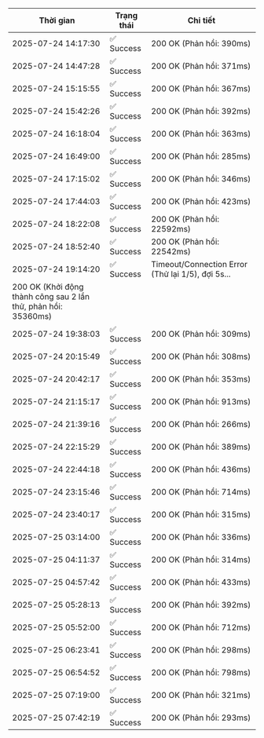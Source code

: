 | Thời gian | Trạng thái | Chi tiết |
|---|---|---|
| 2025-07-24 14:17:30 | ✅ Success | 200 OK (Phản hồi: 390ms) |
| 2025-07-24 14:47:28 | ✅ Success | 200 OK (Phản hồi: 371ms) |
| 2025-07-24 15:15:55 | ✅ Success | 200 OK (Phản hồi: 367ms) |
| 2025-07-24 15:42:26 | ✅ Success | 200 OK (Phản hồi: 392ms) |
| 2025-07-24 16:18:04 | ✅ Success | 200 OK (Phản hồi: 363ms) |
| 2025-07-24 16:49:00 | ✅ Success | 200 OK (Phản hồi: 285ms) |
| 2025-07-24 17:15:02 | ✅ Success | 200 OK (Phản hồi: 346ms) |
| 2025-07-24 17:44:03 | ✅ Success | 200 OK (Phản hồi: 423ms) |
| 2025-07-24 18:22:08 | ✅ Success | 200 OK (Phản hồi: 22592ms) |
| 2025-07-24 18:52:40 | ✅ Success | 200 OK (Phản hồi: 22542ms) |
| 2025-07-24 19:14:20 | ✅ Success | Timeout/Connection Error (Thử lại 1/5), đợi 5s...
200 OK (Khởi động thành công sau 2 lần thử, phản hồi: 35360ms) |
| 2025-07-24 19:38:03 | ✅ Success | 200 OK (Phản hồi: 309ms) |
| 2025-07-24 20:15:49 | ✅ Success | 200 OK (Phản hồi: 308ms) |
| 2025-07-24 20:42:17 | ✅ Success | 200 OK (Phản hồi: 353ms) |
| 2025-07-24 21:15:17 | ✅ Success | 200 OK (Phản hồi: 913ms) |
| 2025-07-24 21:39:16 | ✅ Success | 200 OK (Phản hồi: 266ms) |
| 2025-07-24 22:15:29 | ✅ Success | 200 OK (Phản hồi: 389ms) |
| 2025-07-24 22:44:18 | ✅ Success | 200 OK (Phản hồi: 436ms) |
| 2025-07-24 23:15:46 | ✅ Success | 200 OK (Phản hồi: 714ms) |
| 2025-07-24 23:40:17 | ✅ Success | 200 OK (Phản hồi: 315ms) |
| 2025-07-25 03:14:00 | ✅ Success | 200 OK (Phản hồi: 336ms) |
| 2025-07-25 04:11:37 | ✅ Success | 200 OK (Phản hồi: 314ms) |
| 2025-07-25 04:57:42 | ✅ Success | 200 OK (Phản hồi: 433ms) |
| 2025-07-25 05:28:13 | ✅ Success | 200 OK (Phản hồi: 392ms) |
| 2025-07-25 05:52:00 | ✅ Success | 200 OK (Phản hồi: 712ms) |
| 2025-07-25 06:23:41 | ✅ Success | 200 OK (Phản hồi: 298ms) |
| 2025-07-25 06:54:52 | ✅ Success | 200 OK (Phản hồi: 798ms) |
| 2025-07-25 07:19:00 | ✅ Success | 200 OK (Phản hồi: 321ms) |
| 2025-07-25 07:42:19 | ✅ Success | 200 OK (Phản hồi: 293ms) |
